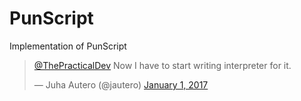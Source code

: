 # PunScript
Implementation of PunScript 

<blockquote class="twitter-tweet" data-lang="en"><p lang="en" dir="ltr"><a href="https://twitter.com/ThePracticalDev">@ThePracticalDev</a> Now I have to start writing interpreter for it.</p>&mdash; Juha Autero (@jautero) <a href="https://twitter.com/jautero/status/815435554288529408">January 1, 2017</a></blockquote>
<script async src="//platform.twitter.com/widgets.js" charset="utf-8"></script>
